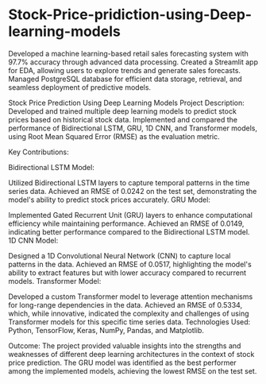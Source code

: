 # Stock-Price-pridiction-using-Deep-learning-models
Developed a machine learning-based retail sales forecasting system with 97.7% accuracy through advanced data processing. Created a Streamlit app for EDA, allowing users to explore trends and generate sales forecasts. Managed PostgreSQL database for efficient data storage, retrieval, and seamless deployment of predictive models.

Stock Price Prediction Using Deep Learning Models
Project Description:
Developed and trained multiple deep learning models to predict stock prices based on historical stock data. Implemented and compared the performance of Bidirectional LSTM, GRU, 1D CNN, and Transformer models, using Root Mean Squared Error (RMSE) as the evaluation metric.

Key Contributions:

Bidirectional LSTM Model:

Utilized Bidirectional LSTM layers to capture temporal patterns in the time series data.
Achieved an RMSE of 0.0242 on the test set, demonstrating the model's ability to predict stock prices accurately.
GRU Model:

Implemented Gated Recurrent Unit (GRU) layers to enhance computational efficiency while maintaining performance.
Achieved an RMSE of 0.0149, indicating better performance compared to the Bidirectional LSTM model.
1D CNN Model:

Designed a 1D Convolutional Neural Network (CNN) to capture local patterns in the data.
Achieved an RMSE of 0.0517, highlighting the model's ability to extract features but with lower accuracy compared to recurrent models.
Transformer Model:

Developed a custom Transformer model to leverage attention mechanisms for long-range dependencies in the data.
Achieved an RMSE of 0.5334, which, while innovative, indicated the complexity and challenges of using Transformer models for this specific time series data.
Technologies Used:
Python, TensorFlow, Keras, NumPy, Pandas, and Matplotlib.

Outcome:
The project provided valuable insights into the strengths and weaknesses of different deep learning architectures in the context of stock price prediction. The GRU model was identified as the best performer among the implemented models, achieving the lowest RMSE on the test set.
